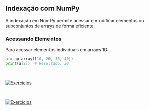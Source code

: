 ## Indexação com NumPy

A indexação em NumPy permite acessar e modificar elementos ou subconjuntos de arrays de forma eficiente.

### Acessando Elementos

Para acessar elementos individuais em arrays 1D:

```python
a = np.array([10, 20, 30, 40])
print(a[2])  # Resultado: 30
```

<br>

[![Exercícios](https://img.shields.io/badge/-%F0%9F%93%98_Exerc%C3%ADcios_para_treinar-blue?style=for-the-badge&color=007BFF)](https://github.com/biankyrou/data-science-lab/blob/main/Guia%20de%20Estudos/3-%20Numpy/Exerc%C3%ADcios%20para%20treinar.ipynb)

<br>

[![Exercícios](https://img.shields.io/badge/-%F0%9F%93%98_Exerc%C3%ADcios_USP_(ICMC)-blue?style=for-the-badge&color=007BFF)](https://github.com/biankyrou/data-science-lab/blob/main/Guia%20de%20Estudos/3-%20Numpy/Exerc%C3%ADcios_USP.ipynb)
